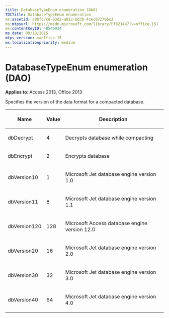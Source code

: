 ```yaml
---
title: DatabaseTypeEnum enumeration (DAO)
TOCTitle: DatabaseTypeEnum enumeration
ms:assetid: a9bfc7cd-63d2-a012-bd3b-4cec072706c2
ms:mtpsurl: https://msdn.microsoft.com/library/Ff821447(v=office.15)
ms:contentKeyID: 48546934
ms.date: 09/18/2015
mtps_version: v=office.15
ms.localizationpriority: medium
---
```


# DatabaseTypeEnum enumeration (DAO)


**Applies to**: Access 2013, Office 2013

Specifies the version of the data format for a compacted database.

<table>
<colgroup>
<col />
<col />
<col />
</colgroup>
<thead>
<tr class="header">
<th><p>Name</p></th>
<th><p>Value</p></th>
<th><p>Description</p></th>
</tr>
</thead>
<tbody>
<tr class="odd">
<td><p>dbDecrypt</p></td>
<td><p>4</p></td>
<td><p>Decrypts database while compacting</p></td>
</tr>
<tr class="even">
<td><p>dbEncrypt</p></td>
<td><p>2</p></td>
<td><p>Encrypts database</p></td>
</tr>
<tr class="odd">
<td><p>dbVersion10</p></td>
<td><p>1</p></td>
<td><p>Microsoft Jet database engine version 1.0</p></td>
</tr>
<tr class="even">
<td><p>dbVersion11</p></td>
<td><p>8</p></td>
<td><p>Microsoft Jet database engine version 1.1</p></td>
</tr>
<tr class="odd">
<td><p>dbVersion120</p></td>
<td><p>128</p></td>
<td><p>Microsoft Access database engine version 12.0</p></td>
</tr>
<tr class="even">
<td><p>dbVersion20</p></td>
<td><p>16</p></td>
<td><p>Microsoft Jet database engine version 2.0</p></td>
</tr>
<tr class="odd">
<td><p>dbVersion30</p></td>
<td><p>32</p></td>
<td><p>Microsoft Jet database engine version 3.0</p></td>
</tr>
<tr class="even">
<td><p>dbVersion40</p></td>
<td><p>64</p></td>
<td><p>Microsoft Jet database engine version 4.0</p></td>
</tr>
</tbody>
</table>

